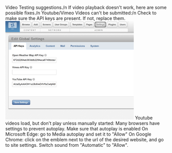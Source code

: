 Video Testing suggestions./n
If video playback doesn't work, here are some possible fixes./n
Youtube/Vimeo Videos can't be submitted:/n
    Check to make sure the API keys are present. If not, replace them.
    <img src="API_Key_Location.png" alt="drawing" width="400"/>
Youtube videos load, but don't play unless manually started:
    Many browsers have settings to prevent autoplay. Make sure that autoplay is enabled
        On Microsoft Edge: go to Media autoplay and set it to "Allow"
        On Google Chrome: click on the emblem next to the url of the desired website, and go to site settings. Switch sound from "Automatic" to "Allow".
